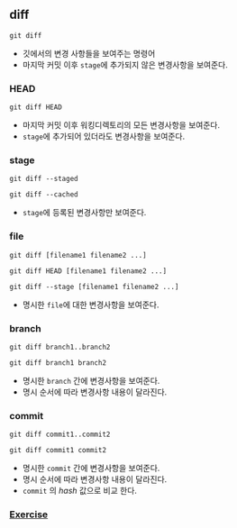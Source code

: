 ## diff

```shell
git diff
```

- 깃에서의 변경 사항들을 보여주는 명령어
- 마지막 커밋 이후 `stage`에 추가되지 않은 변경사항을 보여준다.

### HEAD

```shell
git diff HEAD
```

- 마지막 커밋 이후 워킹디렉토리의 모든 변경사항을 보여준다.
- `stage`에 추가되어 있더라도 변경사항을 보여준다.

### stage

```shell
git diff --staged
```

```shell
git diff --cached
```

- `stage`에 등록된 변경사항만 보여준다.

### file

```shell
git diff [filename1 filename2 ...]
```

```shell
git diff HEAD [filename1 filename2 ...]
```

```shell
git diff --stage [filename1 filename2 ...]
```

- 명시한 `file`에 대한 변경사항을 보여준다.

### branch

```shell
git diff branch1..branch2
```

```shell
git diff branch1 branch2
```

- 명시한 `branch` 간에 변경사항을 보여준다.
- 명시 순서에 따라 변경사항 내용이 달라진다.

### commit

```shell
git diff commit1..commit2
```

```shell
git diff commit1 commit2
```

- 명시한 `commit` 간에 변경사항을 보여준다.
- 명시 순서에 따라 변경사항 내용이 달라진다.
- `commit` 의 _hash_ 값으로 비교 한다.

### [Exercise](https://plum-poppy-0ea.notion.site/Git-Diff-Exercise-f7829bd2783940cea14239022a6c37a9)
